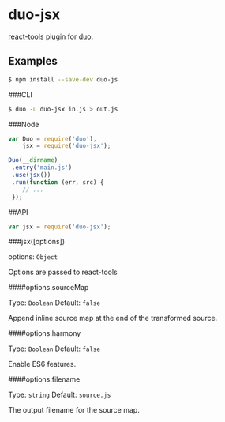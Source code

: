 # duo-jsx

[react-tools](https://github.com/facebook/react) plugin for [duo](https://github.com/duojs/duo).

## Examples

```sh
$ npm install --save-dev duo-js
```

###CLI

```sh
$ duo -u duo-jsx in.js > out.js
```

###Node

```js
var Duo = require('duo'),
    jsx = require('duo-jsx');

Duo(__dirname)
 .entry('main.js')
 .use(jsx())
 .run(function (err, src) {
    // ...
 });
```
##API

```js
var jsx = require('duo-jsx');
```

###jsx([options])

options: ```Object```

Options are passed to react-tools

####options.sourceMap

Type: ```Boolean``` Default: ```false```

Append inline source map at the end of the transformed source. 

####options.harmony

Type: ```Boolean``` Default: ```false```

Enable ES6 features.

####options.filename

Type: ```string``` Default: ```source.js```

The output filename for the source map.
